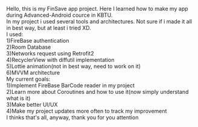 Hello, this is my FinSave app project. Here I learned how to make my app during Advanced-Android cource in KBTU.<br />
In my project i used several tools and architectures. Not sure if i made it all in best way, but at least i tried XD.<br />
I used:<br />
1)FireBase authentication<br />
2)Room Database<br />
3)Networks request using Retrofit2<br />
4)RecyclerView with diffutil implementation<br />
5)Lottie animation(not in best way, need to work on it)<br />
6)MVVM architecture<br />
My current goals:<br />
        1)Implement FireBase BarCode reader in my project<br />
        2)Learn more about Coroutines and how to use it(now simply understand what is it)<br />
        3)Make better UI/UX<br />
        4)Make my project updates more often to track my improvement<br />
I thinks that's all, anyway, thank you for you attention <br />
